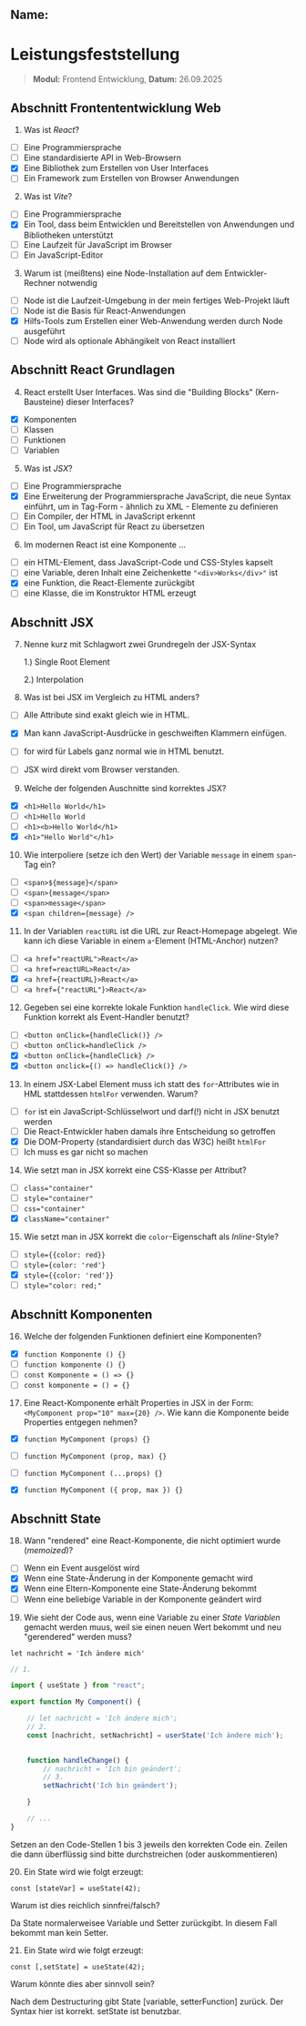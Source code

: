 ## Name:

# Leistungsfeststellung

> **Modul:** Frontend Entwicklung, **Datum:** 26.09.2025

## Abschnitt Frontententwicklung Web

1. Was ist *React*?

- [ ] Eine Programmiersprache
- [ ] Eine standardisierte API in Web-Browsern
- [x] Eine Bibliothek zum Erstellen von User Interfaces
- [ ] Ein Framework zum Erstellen von Browser Anwendungen

2. Was ist *Vite*?

- [ ] Eine Programmiersprache
- [x] Ein Tool, dass beim Entwicklen und Bereitstellen von Anwendungen und Bibliotheken unterstützt
- [ ] Eine Laufzeit für JavaScript im Browser
- [ ] Ein JavaScript-Editor

3. Warum ist (meißtens) eine Node-Installation auf dem Entwickler-Rechner notwendig

- [ ] Node ist die Laufzeit-Umgebung in der mein fertiges Web-Projekt läuft
- [ ] Node ist die Basis für React-Anwendungen
- [x] Hilfs-Tools zum Erstellen einer Web-Anwendung werden durch Node ausgeführt
- [ ] Node wird als optionale Abhängikeit von React installiert

## Abschnitt React Grundlagen

4. React erstellt User Interfaces. Was sind die "Building Blocks" (Kern-Bausteine) dieser Interfaces?

- [x] Komponenten
- [ ] Klassen
- [ ] Funktionen
- [ ] Variablen

5. Was ist *JSX*?

- [ ] Eine Programmiersprache
- [x] Eine Erweiterung der Programmiersprache JavaScript, die neue Syntax einführt, um in Tag-Form - ähnlich zu XML - Elemente zu definieren
- [ ] Ein Compiler, der HTML in JavaScript erkennt
- [ ] Ein Tool, um JavaScript für React zu übersetzen

6. Im modernen React ist eine Komponente ...

- [ ] ein HTML-Element, dass JavaScript-Code und CSS-Styles kapselt
- [ ] eine Variable, deren Inhalt eine Zeichenkette `"<div>Works</div>"` ist
- [x] eine Funktion, die React-Elemente zurückgibt
- [ ] eine Klasse, die im Konstruktor HTML erzeugt

## Abschnitt JSX

7. Nenne kurz mit Schlagwort zwei Grundregeln der JSX-Syntax

    1.) Single Root Element


    2.) Interpolation


8. Was ist bei JSX im Vergleich zu HTML anders?

- [ ] Alle Attribute sind exakt gleich wie in HTML.
- [x] Man kann JavaScript-Ausdrücke in geschweiften Klammern einfügen.
- [ ] for wird für Labels ganz normal wie in HTML benutzt.
- [ ] JSX wird direkt vom Browser verstanden.


9. Welche der folgenden Auschnitte sind korrektes JSX?

- [x] `<h1>Hello World</h1>`
- [ ] `<h1>Hello World`
- [ ] `<h1><b>Hello World</h1>`
- [x] `<h1>"Hello World"</h1>`

10. Wie interpoliere (setze ich den Wert) der Variable `message` in einem `span`-Tag ein?

- [ ] `<span>${message}</span>`
- [ ] `<span>{message</span>`
- [ ] `<span>message</span>`
- [x] `<span children={message} />`

11. In der Variablen `reactURL` ist die URL zur React-Homepage abgelegt. Wie kann ich diese Variable in einem `a`-Element (HTML-Anchor) nutzen?

- [ ] `<a href="reactURL">React</a>`
- [ ] `<a href=reactURL>React</a>`
- [x] `<a href={reactURL}>React</a>`
- [ ] `<a href={"reactURL"}>React</a>`

12. Gegeben sei eine korrekte lokale Funktion `handleClick`. Wie wird diese Funktion korrekt als Event-Handler benutzt?

- [ ] `<button onClick={handleClick()} />`
- [ ] `<button onClick=handleClick />`
- [x] `<button onClick={handleClick} />`
- [x] `<button onclick={() => handleClick()} />`

13. In einem JSX-Label Element muss ich statt des `for`-Attributes wie in HML stattdessen `htmlFor` verwenden. Warum?

- [ ] `for` ist ein JavaScript-Schlüsselwort und darf(!) nicht in JSX benutzt werden
- [ ] Die React-Entwickler haben damals ihre Entscheidung so getroffen
- [x] Die DOM-Property (standardisiert durch das W3C) heißt `htmlFor`
- [ ] Ich muss es gar nicht so machen

14. Wie setzt man in JSX korrekt eine CSS-Klasse per Attribut?

- [ ] `class="container"`
- [ ] `style="container"`
- [ ] `css="container"`
- [x] `className="container"`

15. Wie setzt man in JSX korrekt die `color`-Eigenschaft als *Inline*-Style?

- [ ] `style={{color: red}}`
- [ ] `style={color: 'red'}`
- [x] `style={{color: 'red'}}`
- [ ] `style="color: red;"`

## Abschnitt Komponenten

16. Welche der folgenden Funktionen definiert eine Komponenten?

- [x] `function Komponente () {}`
- [ ] `function komponente () {}`
- [ ] `const Komponente = () => {}`
- [ ] `const komponente = () = {}`

17. Eine React-Komponente erhält Properties in JSX in der Form: `<MyComponent prop="10" max={20} />`. Wie kann die Komponente beide Properties entgegen nehmen?

- [x] `function MyComponent (props) {}`
- [ ] `function MyComponent (prop, max) {}`
- [ ] `function MyComponent (...props) {}`
- [x] `function MyComponent ({ prop, max }) {}`


## Abschnitt State

18. Wann "rendered" eine React-Komponente, die nicht optimiert wurde (*memoized*)?

- [ ] Wenn ein Event ausgelöst wird
- [x] Wenn eine State-Änderung in der Komponente gemacht wird
- [x] Wenn eine Eltern-Komponente eine State-Änderung bekommt
- [ ] Wenn eine beliebige Variable in der Komponente geändert wird

19. Wie sieht der Code aus, wenn eine Variable zu einer *State Variablen* gemacht werden muus, weil sie einen neuen Wert bekommt und neu "gerendered" werden muss?

   `let nachricht = 'Ich ändere mich'`

```js
// 1.

import { useState } from "react";

export function My Component() {

    // let nachricht = 'Ich ändere mich';
    // 2. 
    const [nachricht, setNachricht] = userState('Ich ändere mich');
    

    function handleChange() {
        // nachricht = 'Ich bin geändert';
        // 3.
        setNachricht('Ich bin geändert');

    }

    // ...
}
```

Setzen an den Code-Stellen 1 bis 3 jeweils den korrekten Code ein. Zeilen die dann überflüssig sind bitte durchstreichen (oder auskommentieren)

20. Ein State wird wie folgt erzeugt:

   `const [stateVar] = useState(42);`

Warum ist dies reichlich sinnfrei/falsch?

Da State normalerweisee Variable und Setter zurückgibt. In diesem Fall bekommt man kein Setter.







21. Ein State wird wie folgt erzeugt:

   `const [,setState] = useState(42);`

Warum könnte dies aber sinnvoll sein?

Nach dem Destructuring gibt State [variable, setterFunction] zurück. Der Syntax hier ist korrekt. setState ist benutzbar.







